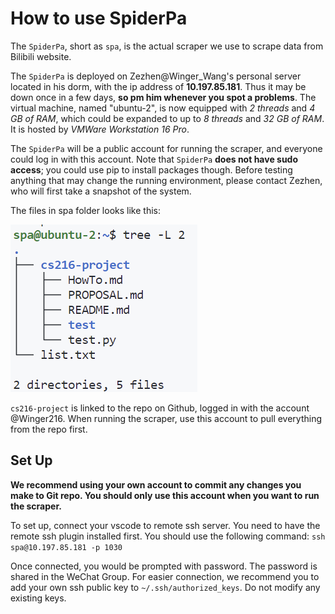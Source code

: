 # How to use SpiderPa

The `SpiderPa`, short as `spa`, is the actual scraper we use to scrape data from Bilibili website. 

The `SpiderPa` is deployed on Zezhen@Winger_Wang's personal server located in his dorm, with the ip address of **10.197.85.181**. Thus it may be down once in a few days, **so pm him whenever you spot a problems**. The virtual machine, named "ubuntu-2", is now equipped with *2 threads* and *4 GB of RAM*, which could be expanded to up to *8 threads* and *32 GB of RAM*. It is hosted by *VMWare Workstation 16 Pro*.

The `SpiderPa` will be a public account for running the scraper, and everyone could log in with this account. Note that `SpiderPa` **does not have sudo access**; you could use pip to install packages though. Before testing anything that may change the running environment, please contact Zezhen, who will first take a snapshot of the system. 

The files in spa folder looks like this:

![files](tree.png)

`cs216-project` is linked to the repo on Github, logged in with the account @Winger216. When running the scraper, use this account to pull everything from the repo first.

## Set Up

**We recommend using your own account to commit any changes you make to Git repo. You should only use this account when you want to run the scraper.**

To set up, connect your vscode to remote ssh server. You need to have the remote ssh plugin installed first. You should use the following command: `ssh spa@10.197.85.181 -p 1030`

Once connected, you would be prompted with password. The password is shared in the WeChat Group. For easier connection, we recommend you to add your own ssh public key to `~/.ssh/authorized_keys`. Do not modify any existing keys.

